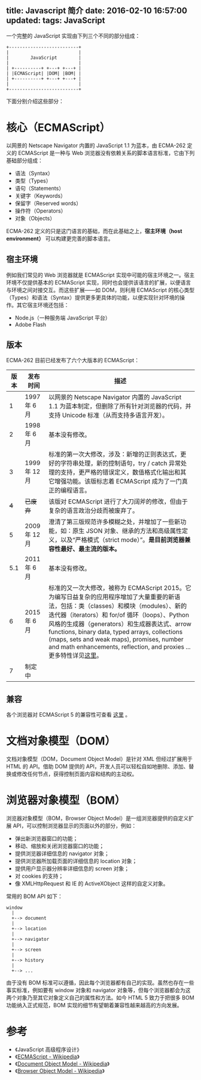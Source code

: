title: Javascript 简介
date: 2016-02-10 16:57:00
updated:
tags: JavaScript
---

一个完整的 JavaScript 实现由下列三个不同的部分组成：

```
+--------------------------+
|                          |
|        JavaScript        |
|                          |
| +----------+ +---+ +---+ |
| |ECMAScript| |DOM| |BOM| |
| +----------+ +---+ +---+ |
|                          |
+--------------------------+
```

下面分别介绍这些部分：

# 核心（ECMAScript）

以网景的 Netscape Navigator 内置的 JavaScript 1.1 为蓝本，由 ECMA-262 定义的 ECMAScript 是一种与 Web 浏览器没有依赖关系的脚本语言标准，它由下列基础部分组成：

* 语法（Syntax）
* 类型（Types）
* 语句（Statements）
* 关键字（Keywords）
* 保留字（Reserved words）
* 操作符（Operators）
* 对象（Objects）

ECMA-262 定义的只是这门语言的基础，而在此基础之上，**宿主环境（host environment）** 可以构建更完善的脚本语言。

## 宿主环境

例如我们常见的 Web 浏览器就是 ECMAScript 实现中可能的宿主环境之一。宿主环境不仅提供基本的 ECMAScript 实现，同时也会提供该语言的扩展，以便语言与环境之间对接交互。而这些扩展——如 DOM，则利用 ECMAScript 的核心类型（Types）和语法（Syntax）提供更多更具体的功能，以便实现针对环境的操作。其它宿主环境还包括：

* Node.js（一种服务端 JavaScript 平台）
* Adobe Flash

## 版本

ECMA-262 目前已经发布了六个大版本的 ECMAScript：

|版本|发布时间|描述|
|---|---|---|
|1|1997 年 6 月|以网景的 Netscape Navigator 内置的 JavaScript 1.1 为蓝本制定，但删除了所有针对浏览器的代码，并支持 Unicode 标准（从而支持多语言开发）。|
|2|1998 年 6 月|基本没有修改。|
|3|1999 年 12 月|标准的第一次大修改，涉及：新增的正则表达式，更好的字符串处理，新的控制语句，try / catch 异常处理的支持，更严格的错误定义，数值格式化输出和其它增强功能。该版标志着 ECMAScript 成为了一门真正的编程语言。|
|~~4~~|~~已废弃~~|该版对 ECMAScript 进行了大刀阔斧的修改，但由于复杂的语言政治分歧而被废弃了。|
|5|2009 年 12 月|澄清了第三版规范许多模糊之处，并增加了一些新功能，如：原生 JSON 对象、继承的方法和高级属性定义，以及“严格模式（strict mode）”。**是目前浏览器兼容性最好、最主流的版本。**|
|5.1|2011 年 6 月|基本没有修改。|
|6|2015 年 6 月|标准的又一次大修改，被称为 ECMAScript 2015。它为编写日益复杂的应用程序增加了大量重要的新语法，包括：类（classes）和模块（modules）、新的迭代器（iterators）和 for/of 循环（loops）、Python 风格的生成器（generators）和生成器表达式、arrow functions, binary data, typed arrays, collections (maps, sets and weak maps), promises, number and math enhancements, reflection, and proxies ...<br/>更多特性详见[这里](http://es6-features.org/#Constants)。|
|7|制定中||

## 兼容

各个浏览器对 ECMAScript 5 的兼容性可查看 [这里](http://caniuse.com/#feat=es5) 。

# 文档对象模型（DOM）

文档对象模型（DOM，Document Object Model）是针对 XML 但经过扩展用于 HTML 的 API。借助 DOM 提供的 API，开发人员可以轻松自如地删除、添加、替换或修改任何节点，获得控制页面内容和结构的主动权。

# 浏览器对象模型（BOM）

浏览器对象模型（BOM，Browser Object Model）是一组浏览器提供的自定义扩展 API，可以控制浏览器显示的页面以外的部分，例如：

* 弹出新浏览器窗口的功能；
* 移动、缩放和关闭浏览器窗口的功能；
* 提供浏览器详细信息的 navigator 对象；
* 提供浏览器所加载页面的详细信息的 location 对象；
* 提供用户显示器分辨率详细信息的 screen 对象；
* 对 cookies 的支持；
* 像 XMLHttpRequest 和 IE 的 ActiveXObject 这样的自定义对象。

常用的 BOM API 如下：

```
window
  |
  +--> document
  |
  +--> location
  |
  +--> navigator
  |
  +--> screen
  |
  +--> history
  |
  +--> ...
```

由于没有 BOM 标准可以遵循，因此每个浏览器都有自己的实现。虽然也存在一些事实标准，例如要有 window 对象和 navigator 对象等，但每个浏览器都会为这两个对象乃至其它对象定义自己的属性和方法。如今 HTML 5 致力于把很多 BOM 功能纳入正式规范，BOM 实现的细节有望朝着兼容性越来越高的方向发展。

# 参考

* 《JavaScript 高级程序设计》
* 《[ECMAScript - Wikipedia](https://en.wikipedia.org/wiki/ECMAScript)》
* 《[Document Object Model - Wikipedia](https://en.wikipedia.org/wiki/Document_Object_Model)》
* 《[Browser Object Model - Wikipedia](https://en.wikipedia.org/wiki/Browser_Object_Model)》